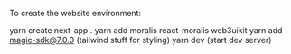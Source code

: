 To create the website environment:

yarn create next-app .
yarn add moralis react-moralis web3uikit
yarn add magic-sdk@7.0.0
(tailwind stuff for styling)
yarn dev (start dev server)
